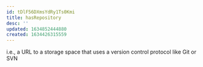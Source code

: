 ```yaml
---
id: tDlF56DXmsYdRy1Ts0Kmi
title: hasRepository
desc: ''
updated: 1634852444880
created: 1634426315559
---
```


i.e., a URL to a storage space that uses a version control protocol like Git or SVN
